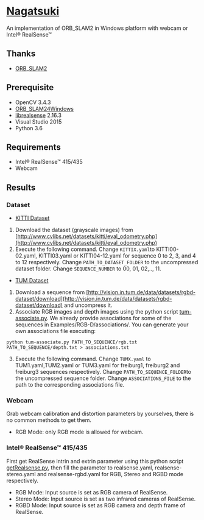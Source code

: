 # [Nagatsuki](https://panepo.github.io/Nagatsuki/)

An implementation of ORB_SLAM2 in Windows platform with webcam or Intel® RealSense™

## Thanks

* [ORB_SLAM2](https://github.com/raulmur/ORB_SLAM2)

## Prerequisite

* OpenCV 3.4.3
* [ORB_SLAM24Windows](https://github.com/phdsky/ORBSLAM24Windows)
* [librealsense](https://github.com/IntelRealSense/librealsense) 2.16.3
* Visual Studio 2015
* Python 3.6

## Requirements

* Intel® RealSense™ 415/435
* Webcam

## Results

### Dataset

* [KITTI Dataset](http://www.cvlibs.net/datasets/kitti/eval_odometry.php)

1. Download the dataset (grayscale images) from [http://www.cvlibs.net/datasets/kitti/eval_odometry.php](http://www.cvlibs.net/datasets/kitti/eval_odometry.php)
2. Execute the following command. Change `KITTIX.yaml`to KITTI00-02.yaml, KITTI03.yaml or KITTI04-12.yaml for sequence 0 to 2, 3, and 4 to 12 respectively. Change `PATH_TO_DATASET_FOLDER` to the uncompressed dataset folder. Change `SEQUENCE_NUMBER` to 00, 01, 02,.., 11.

* [TUM Dataset](http://vision.in.tum.de/data/datasets/rgbd-dataset/download)

1. Download a sequence from [http://vision.in.tum.de/data/datasets/rgbd-dataset/download](http://vision.in.tum.de/data/datasets/rgbd-dataset/download) and uncompress it.
2. Associate RGB images and depth images using the python script [tum-associate.py](https://github.com/Panepo/Nagatsuki/blob/master/Scripts/tum-associate.py). We already provide associations for some of the sequences in Examples/RGB-D/associations/. You can generate your own associations file executing:
```
python tum-associate.py PATH_TO_SEQUENCE/rgb.txt PATH_TO_SEQUENCE/depth.txt > associations.txt
```
3. Execute the following command. Change `TUMX.yaml` to TUM1.yaml,TUM2.yaml or TUM3.yaml for freiburg1, freiburg2 and freiburg3 sequences respectively. Change `PATH_TO_SEQUENCE_FOLDER`to the uncompressed sequence folder. Change `ASSOCIATIONS_FILE` to the path to the corresponding associations file.

### Webcam

Grab webcam calibration and distortion parameters by yourselves, there is no common methods to get them.

* RGB Mode: only RGB mode is allowed for webcam.

### Intel® RealSense™ 415/435

First get RealSense intrin and extrin parameter using this python script [getRealsense.py](https://github.com/Panepo/Nagatsuki/blob/master/Scripts/getRealsense.py), then fill the parameter to realsense.yaml, realsense-stereo.yaml and realsense-rgbd.yaml for RGB, Stereo and RGBD mode respectively.

* RGB Mode: Input source is set as RGB camera of RealSense.
* Stereo Mode: Input source is set as two infrared cameras of RealSense.
* RGBD Mode: Input source is set as RGB camera and depth frame of RealSense.
